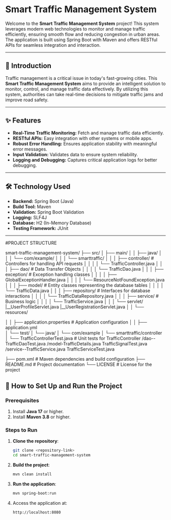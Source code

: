 # Smart Traffic Management System

Welcome to the **Smart Traffic Management System** project! This system leverages modern web technologies to monitor and manage traffic efficiently, ensuring smooth flow and reducing congestion in urban areas. The application is built using Spring Boot with Maven and offers RESTful APIs for seamless integration and interaction.

---

## 🌟 Introduction
Traffic management is a critical issue in today's fast-growing cities. This **Smart Traffic Management System** aims to provide an intelligent solution to monitor, control, and manage traffic data effectively. By utilizing this system, authorities can take real-time decisions to mitigate traffic jams and improve road safety.

---

## ✨ Features
- **Real-Time Traffic Monitoring:** Fetch and manage traffic data efficiently.
- **RESTful APIs:** Easy integration with other systems or mobile apps.
- **Robust Error Handling:** Ensures application stability with meaningful error messages.
- **Input Validation:** Validates
 data to ensure system reliability.
- **Logging and Debugging:** Captures critical application logs for better debugging.

---

## 🛠️ Technology Used
- **Backend:** Spring Boot (Java)
- **Build Tool:** Maven
- **Validation:** Spring Boot Validation
- **Logging:** SLF4J
- **Database:** H2 (In-Memory Database)
- **Testing Framework:** JUnit

--------------------------------------
#PROJECT STRUCTURE

smart-traffic-management-system/
├── src/
│   ├── main/
│   │   ├── java/
│   │   │   └── com/example/
│   │   │       └── smarttraffic/
│   │   │           ├── controller/                # Controllers for handling API requests
│   │   │           │   └── TrafficController.java
│   │   │           ├── dao/                       # Data Transfer Objects
│   │   │           │   └── TrafficDao.java
│   │   │           ├── exception/                 # Exception handling classes
│   │   │           │   ├── GlobalExceptionHandler.java
│   │   │           │   └── ResourceNotFoundException.java
│   │   │           ├── model/                     # Entity classes representing the database tables
│   │   │           │   └── TrafficData.java
│   │   │           ├── repository/                # Interfaces for database interactions
│   │   │           │   └── TrafficDataRepository.java
│   │   │           ├── service/                   # Business logic
│   │   │           │   └── TrafficService.java
│   │   │           └── servlet/
                         |__UserProfileServlet.java
                         |__UserRegistrationServlet.java
│   │   └── resources/
            
│   │    ├── application.properties                   # Application configuration
│   │       ├── application.yml              
│   └── test/
│       └── java/
│           └── com/example
│               └── smarttraffic/controller
│                   └── TrafficControllerTest.java # Unit tests for TrafficController
                        /dao--TrafficDaoTest.java
                        /model-TrafficDetails.java
                               TrafficSignalTest.java
                        /service--TrafficService.java
                                   TrafficServiceTest.java

├── pom.xml                                        # Maven dependencies and build configuration
├── README.md                                      # Project documentation
└── LICENSE                                        # License for the project


## 🚀 How to Set Up and Run the Project

### Prerequisites
1. Install **Java 17** or higher.
2. Install **Maven 3.8** or higher.

### Steps to Run
1. **Clone the repository**:
   ```bash
   git clone <repository-link>
   cd smart-traffic-management-system
   ```

2. **Build the project**:
   ```bash
   mvn clean install
   ```

3. **Run the application**:
   ```bash
   mvn spring-boot:run
   ```
   

4. Access the application at:
   ```
   http://localhost:8080
   ```
